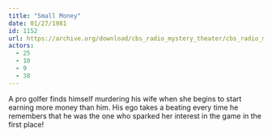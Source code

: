 ```yaml
---
title: "Small Money"
date: 01/27/1981
id: 1152
url: https://archive.org/download/cbs_radio_mystery_theater/cbs_radio_mystery_theater-1151-1200.zip/cbs_radio_mystery_theater-1151-1200%2Fcbsrmt_1152_small_money.mp3
actors:
  - 25
  - 10
  - 9
  - 38
---
```

A pro golfer finds himself murdering his wife when she begins to start earning more money than him. His ego takes a beating every time he remembers that he was the one who sparked her interest in the game in the first place!